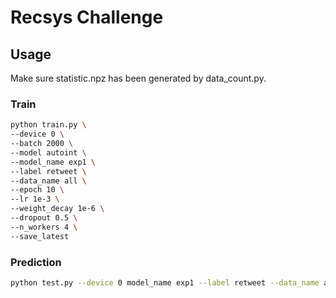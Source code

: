 # Recsys Challenge

## Usage
Make sure statistic.npz has been generated by data_count.py.
### Train
``` bash
python train.py \
--device 0 \
--batch 2000 \
--model autoint \
--model_name exp1 \
--label retweet \
--data_name all \
--epoch 10 \
--lr 1e-3 \
--weight_decay 1e-6 \
--dropout 0.5 \
--n_workers 4 \
--save_latest
```
### Prediction
```bash
python test.py --device 0 model_name exp1 --label retweet --data_name all --make_prediction

```
